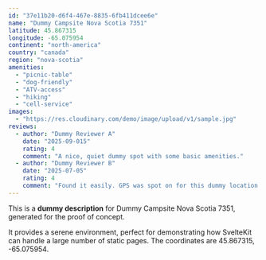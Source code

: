 ```yaml
---
id: "37e11b20-d6f4-467e-8835-6fb411dcee6e"
name: "Dummy Campsite Nova Scotia 7351"
latitude: 45.867315
longitude: -65.075954
continent: "north-america"
country: "canada"
region: "nova-scotia"
amenities:
  - "picnic-table"
  - "dog-friendly"
  - "ATV-access"
  - "hiking"
  - "cell-service"
images:
  - "https://res.cloudinary.com/demo/image/upload/v1/sample.jpg"
reviews:
  - author: "Dummy Reviewer A"
    date: "2025-09-015"
    rating: 4
    comment: "A nice, quiet dummy spot with some basic amenities."
  - author: "Dummy Reviewer B"
    date: "2025-07-05"
    rating: 4
    comment: "Found it easily. GPS was spot on for this dummy location."
---
```


This is a **dummy description** for Dummy Campsite Nova Scotia 7351, generated for the proof of concept.

It provides a serene environment, perfect for demonstrating how SvelteKit can handle a large number of static pages. The coordinates are 45.867315, -65.075954.
